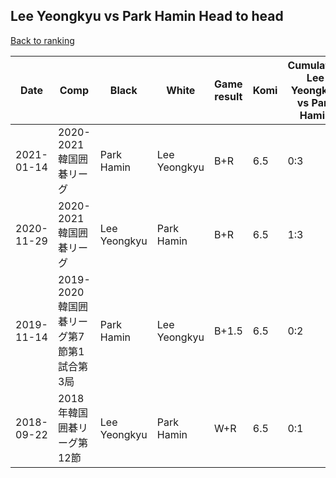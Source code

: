 ## Lee Yeongkyu vs Park Hamin Head to head

[Back to ranking](../../index.md)




| **Date** | **Comp** | **Black** | **White** | **Game result** | **Komi** | **Cumulative Lee Yeongkyu vs Park Hamin** | **Lee Yeongkyu streak** | **Park Hamin streak** | 
| --- | --- | --- | --- | --- | --- | --- | --- | --- |
| 2021-01-14 | 2020-2021韓国囲碁リーグ | Park Hamin | Lee Yeongkyu | B+R | 6.5 | 0:3 | 0 | 3 | 
| 2020-11-29 | 2020-2021韓国囲碁リーグ | Lee Yeongkyu | Park Hamin | B+R | 6.5 | 1:3 | 1 | 0 | 
| 2019-11-14 | 2019-2020韓国囲碁リーグ第7節第1試合第3局 | Park Hamin | Lee Yeongkyu | B+1.5 | 6.5 | 0:2 | 0 | 2 | 
| 2018-09-22 | 2018年韓国囲碁リーグ第12節 | Lee Yeongkyu | Park Hamin | W+R | 6.5 | 0:1 | 0 | 1 |




